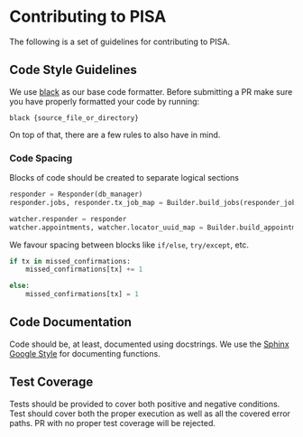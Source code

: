 # Contributing to PISA

The following is a set of guidelines for contributing to PISA.

## Code Style Guidelines
We use [black](https://github.com/psf/black) as our base code formatter. Before submitting a PR make sure you have properly formatted your code by running:

```
black {source_file_or_directory}
```
On top of that, there are a few rules to also have in mind.

### Code Spacing
Blocks of code should be created to separate logical sections

```python
responder = Responder(db_manager)
responder.jobs, responder.tx_job_map = Builder.build_jobs(responder_jobs_data)

watcher.responder = responder
watcher.appointments, watcher.locator_uuid_map = Builder.build_appointments(watcher_appointments_data)
```
We favour spacing between blocks like `if/else`, `try/except`, etc.

```python
if tx in missed_confirmations:
    missed_confirmations[tx] += 1

else:
    missed_confirmations[tx] = 1
```

## Code Documentation
Code should be, at least, documented using docstrings. We use the [Sphinx Google Style](https://www.sphinx-doc.org/en/master/usage/extensions/example_google.html#example-google) for documenting functions.

## Test Coverage
Tests should be provided to cover both positive and negative conditions. Test should cover both the proper execution as well as all the covered error paths. PR with no proper test coverage will be rejected. 


